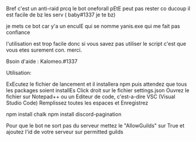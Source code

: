 Bref c'est un anti-raid prcq le bot oneforall pEtE peut pas rester co ducoup il est facile de bz les serv ( baby#1337 je te bz)

je mets ce bot car y'a un enculE qui se nomme yanis.exe qui me fait pas confiance 

l'utilisation est trop facile donc si vous savez pas utiliser le script c'est que vous etes surement con. merci.

Bsoin d'aide : Kalomeo.#1337

Utilisation: 

ExEcutez le fichier de lancement et il installera npm puis attendez que tous les packages soient installEs
Click droit sur le fichier settings.json
Ouvrez le fichier sur Notepad++ ou un Editeur de code, c'est-a-dire VSC (Visual Studio Code)
Remplissez toutes les espaces 
et Enregistrez

npm install chalk
npm install discord-pagination

Pour que le bot ne sort pas du serveur mettez le "AllowGuilds" sur True et ajoutez l'id de votre serveur sur permitted guilds

